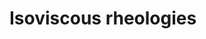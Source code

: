 # Isoviscous rheologies

```{include} introduction.md
```

```{include} background/main.md
```

```{include} methods/main.md
```

```{include} results/main.md
```

```{include} discussion/main.md
```

```{include} conclusion.md
```
